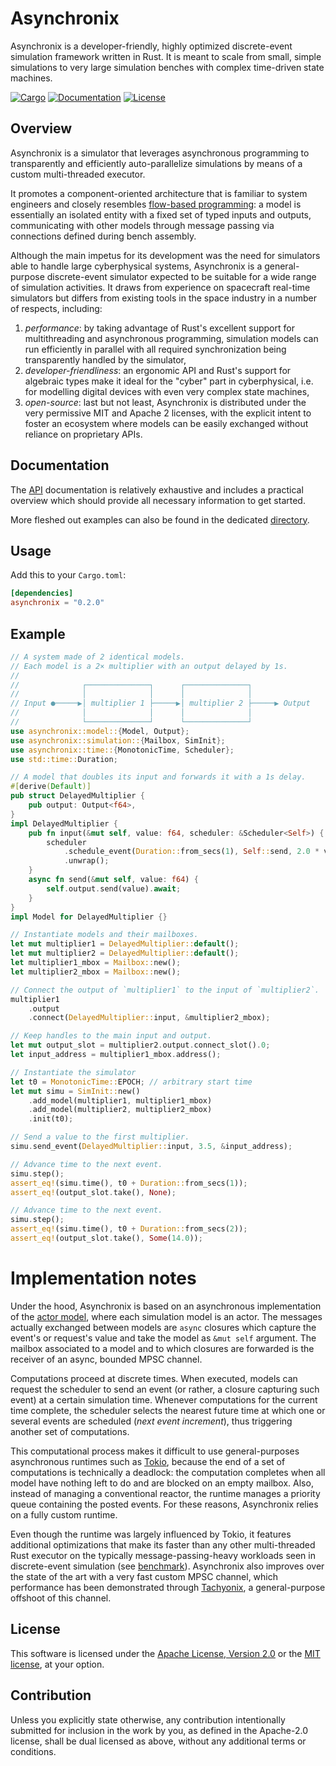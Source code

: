 # Asynchronix

Asynchronix is a developer-friendly, highly optimized discrete-event simulation
framework written in Rust. It is meant to scale from small, simple simulations
to very large simulation benches with complex time-driven state machines.

[![Cargo](https://img.shields.io/crates/v/asynchronix.svg)](https://crates.io/crates/asynchronix)
[![Documentation](https://docs.rs/asynchronix/badge.svg)](https://docs.rs/asynchronix)
[![License](https://img.shields.io/badge/license-MIT%2FApache--2.0-blue.svg)](https://github.com/asynchronics/asynchronix#license)


## Overview

Asynchronix is a simulator that leverages asynchronous programming to
transparently and efficiently auto-parallelize simulations by means of a custom
multi-threaded executor.

It promotes a component-oriented architecture that is familiar to system
engineers and closely resembles [flow-based programming][FBP]: a model is
essentially an isolated entity with a fixed set of typed inputs and outputs,
communicating with other models through message passing via connections defined
during bench assembly.

Although the main impetus for its development was the need for simulators able
to handle large cyberphysical systems, Asynchronix is a general-purpose
discrete-event simulator expected to be suitable for a wide range of simulation
activities. It draws from experience on spacecraft real-time simulators but
differs from existing tools in the space industry in a number of respects,
including:

1) *performance*: by taking advantage of Rust's excellent support for
   multithreading and asynchronous programming, simulation models can run
   efficiently in parallel with all required synchronization being transparently
   handled by the simulator,
2) *developer-friendliness*: an ergonomic API and Rust's support for algebraic
   types make it ideal for the "cyber" part in cyberphysical, i.e. for modelling
   digital devices with even very complex state machines,
3) *open-source*: last but not least, Asynchronix is distributed under the very
   permissive MIT and Apache 2 licenses, with the explicit intent to foster an
   ecosystem where models can be easily exchanged without reliance on
   proprietary APIs.

[FBP]: https://en.wikipedia.org/wiki/Flow-based_programming


## Documentation

The [API] documentation is relatively exhaustive and includes a practical
overview which should provide all necessary information to get started.

More fleshed out examples can also be found in the dedicated
[directory](asynchronix/examples).

[API]: https://docs.rs/asynchronix


## Usage

Add this to your `Cargo.toml`:

```toml
[dependencies]
asynchronix = "0.2.0"
```


## Example

```rust
// A system made of 2 identical models.
// Each model is a 2× multiplier with an output delayed by 1s.
//
//              ┌──────────────┐      ┌──────────────┐
//              │              │      │              │
// Input ●─────▶│ multiplier 1 ├─────▶│ multiplier 2 ├─────▶ Output
//              │              │      │              │
//              └──────────────┘      └──────────────┘
use asynchronix::model::{Model, Output};
use asynchronix::simulation::{Mailbox, SimInit};
use asynchronix::time::{MonotonicTime, Scheduler};
use std::time::Duration;

// A model that doubles its input and forwards it with a 1s delay.
#[derive(Default)]
pub struct DelayedMultiplier {
    pub output: Output<f64>,
}
impl DelayedMultiplier {
    pub fn input(&mut self, value: f64, scheduler: &Scheduler<Self>) {
        scheduler
            .schedule_event(Duration::from_secs(1), Self::send, 2.0 * value)
            .unwrap();
    }
    async fn send(&mut self, value: f64) {
        self.output.send(value).await;
    }
}
impl Model for DelayedMultiplier {}

// Instantiate models and their mailboxes.
let mut multiplier1 = DelayedMultiplier::default();
let mut multiplier2 = DelayedMultiplier::default();
let multiplier1_mbox = Mailbox::new();
let multiplier2_mbox = Mailbox::new();

// Connect the output of `multiplier1` to the input of `multiplier2`.
multiplier1
    .output
    .connect(DelayedMultiplier::input, &multiplier2_mbox);

// Keep handles to the main input and output.
let mut output_slot = multiplier2.output.connect_slot().0;
let input_address = multiplier1_mbox.address();

// Instantiate the simulator
let t0 = MonotonicTime::EPOCH; // arbitrary start time
let mut simu = SimInit::new()
    .add_model(multiplier1, multiplier1_mbox)
    .add_model(multiplier2, multiplier2_mbox)
    .init(t0);

// Send a value to the first multiplier.
simu.send_event(DelayedMultiplier::input, 3.5, &input_address);

// Advance time to the next event.
simu.step();
assert_eq!(simu.time(), t0 + Duration::from_secs(1));
assert_eq!(output_slot.take(), None);

// Advance time to the next event.
simu.step();
assert_eq!(simu.time(), t0 + Duration::from_secs(2));
assert_eq!(output_slot.take(), Some(14.0));
```

# Implementation notes

Under the hood, Asynchronix is based on an asynchronous implementation of the
[actor model][actor_model], where each simulation model is an actor. The
messages actually exchanged between models are `async` closures which capture
the event's or request's value and take the model as `&mut self` argument. The
mailbox associated to a model and to which closures are forwarded is the
receiver of an async, bounded MPSC channel.

Computations proceed at discrete times. When executed, models can request the
scheduler to send an event (or rather, a closure capturing such event) at a
certain simulation time. Whenever computations for the current time complete,
the scheduler selects the nearest future time at which one or several events are
scheduled (*next event increment*), thus triggering another set of computations.

This computational process makes it difficult to use general-purposes
asynchronous runtimes such as [Tokio][tokio], because the end of a set of
computations is technically a deadlock: the computation completes when all model
have nothing left to do and are blocked on an empty mailbox. Also, instead of
managing a conventional reactor, the runtime manages a priority queue containing
the posted events. For these reasons, Asynchronix relies on a fully custom
runtime.

Even though the runtime was largely influenced by Tokio, it features additional
optimizations that make its faster than any other multi-threaded Rust executor
on the typically message-passing-heavy workloads seen in discrete-event
simulation (see [benchmark]). Asynchronix also improves over the state of the
art with a very fast custom MPSC channel, which performance has been
demonstrated through [Tachyonix][tachyonix], a general-purpose offshoot of this
channel.

[actor_model]: https://en.wikipedia.org/wiki/Actor_model

[tokio]: https://github.com/tokio-rs/tokio

[tachyonix]: https://github.com/asynchronics/tachyonix

[benchmark]: https://github.com/asynchronics/tachyobench


## License

This software is licensed under the [Apache License, Version 2.0](LICENSE-APACHE) or the
[MIT license](LICENSE-MIT), at your option.


## Contribution

Unless you explicitly state otherwise, any contribution intentionally submitted
for inclusion in the work by you, as defined in the Apache-2.0 license, shall be
dual licensed as above, without any additional terms or conditions.